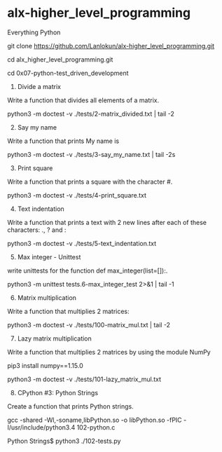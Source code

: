 # alx-higher_level_programming
Everything Python

git clone https://github.com/Lanlokun/alx-higher_level_programming.git

cd alx_higher_level_programming.git

cd 0x07-python-test_driven_development

1. Divide a matrix

Write a function that divides all elements of a matrix.

python3 -m doctest -v ./tests/2-matrix_divided.txt | tail -2

2. Say my name

Write a function that prints My name is <first name> <last name>

python3 -m doctest -v ./tests/3-say_my_name.txt | tail -2s

3. Print square

Write a function that prints a square with the character #.

python3 -m doctest -v ./tests/4-print_square.txt

4. Text indentation

Write a function that prints a text with 2 new lines after each of these characters: ., ? and :

python3 -m doctest -v ./tests/5-text_indentation.txt


5. Max integer - Unittest

 write unittests for the function def max_integer(list=[]):.

 python3 -m unittest tests.6-max_integer_test 2>&1 | tail -1


6. Matrix multiplication

Write a function that multiplies 2 matrices:

python3 -m doctest -v ./tests/100-matrix_mul.txt | tail -2

7. Lazy matrix multiplication

Write a function that multiplies 2 matrices by using the module NumPy

pip3 install numpy==1.15.0

python3 -m doctest -v ./tests/101-lazy_matrix_mul.txt 

8. CPython #3: Python Strings

Create a function that prints Python strings.

gcc -shared -Wl,-soname,libPython.so -o libPython.so -fPIC -I/usr/include/python3.4 102-python.c

Python Strings$ python3 ./102-tests.py